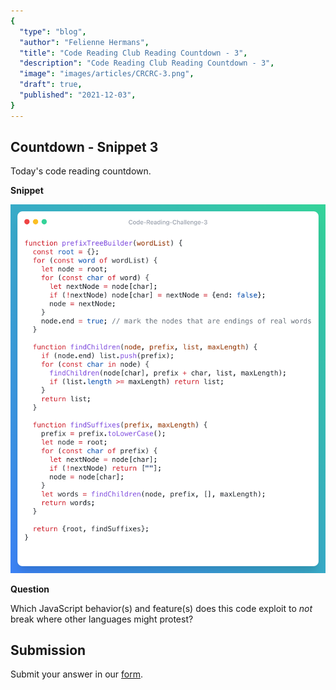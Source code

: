 ```yaml
---
{
  "type": "blog",
  "author": "Felienne Hermans",
  "title": "Code Reading Club Reading Countdown - 3",
  "description": "Code Reading Club Reading Countdown - 3",
  "image": "images/articles/CRCRC-3.png",
  "draft": true,
  "published": "2021-12-03",
}
---
```




## Countdown - Snippet 3

Today's code reading countdown.

**Snippet**

![CRCRC-3](/images/articles/CRCRC-3.png)

**Question**

Which JavaScript behavior(s) and feature(s) does this code exploit to *not* break where other languages might protest?

## Submission

Submit your answer in our [form](https://forms.gle/241ak21gMu1fRada6).
